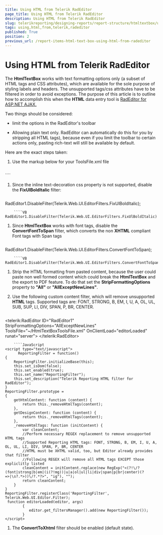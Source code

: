 ```yaml
---
title: Using HTML from Telerik RadEditor
page_title: Using HTML from Telerik RadEditor 
description: Using HTML from Telerik RadEditor
slug: telerikreporting/designing-reports/report-structure/htmltextbox/using-html-from-telerik-radeditor
tags: using,html,from,telerik,radeditor
published: True
position: 2
previous_url: /report-items-html-text-box-using-html-from-radeditor
---
```


# Using HTML from Telerik RadEditor

The __HtmlTextBox__ works with text formatting options only (a subset of HTML tags and CSS attributes), which are available for the sole purpose of styling labels and headers. The unsupported tags/css attributes have to be filtered in order to avoid exceptions. The purpose of this article is to outline how to accomplish this when the __HTML__ data entry tool is [RadEditor for ASP.NET AJAX.](http://www.telerik.com/products/aspnet-ajax/editor.aspx) 

Two things should be considered: 

* limit the options in the RadEditor's toolbar

* Allowing plain text only. RadEditor can automatically do this for you by stripping all HTML tags), because even if you limit the toolbar to certain actions only, pasting rich-text will still be available by default. 

Here are the exact steps taken:

1. Use the markup below for your ToolsFile.xml file
    
    ````xml
<?xml version="1.0" encoding="utf-8" ?>
<root>
  <modules>
    <module name="RadEditorStatistics" dockingZone="Bottom"/>
    <module name="RadEditorDomInspector" visible="false" />
    <module name="RadEditorNodeInspector" visible="false" />
    <module name="RadEditorHtmlInspector"  visible="false" />
  </modules>
  <tools name="MainToolbar">
    <tool name="Print" shortcut="CTRL+P"/>
    <tool name="AjaxSpellCheck"/>
    <tool name="FindAndReplace" shortcut="CTRL+F"/>
    <tool name="Cut" />
    <tool name="Copy" shortcut="CTRL+C"/>
    <tool name="Paste" shortcut="CTRL+V"/>
    <tool separator="true"/>
    <tool name="Undo" shortcut="CTRL+Z"/>
    <tool name="Redo" shortcut="CTRL+Y"/>
  </tools>
  <tools name="InsertToolbar" >
    <tool name="DocumentManager" />
    <tool separator="true"/>
    <tool name="LinkManager" shortcut="CTRL+K"/>
    <tool name="Unlink" shortcut="CTRL+SHIFT+K"/>
  </tools>
  <tools>
    <tool name="ForeColor"/>
    <tool name="BackColor"/>
    <tool name="FormatStripper"/>
  </tools>
  <tools>
    <tool name="FontName" shortcut="CTRL+SHIFT+F"/>
    <tool name="FontSize" shortcut="CTRL+SHIFT+P"/>
    <tool separator="true"/>
    <tool name="Bold" shortcut="CTRL+B"/>
    <tool name="Italic" shortcut="CTRL+I"/>
    <tool name="Underline" shortcut="CTRL+U"/>
    <tool separator="true"/>
    <tool name="JustifyLeft" />
    <tool name="JustifyCenter" />
    <tool name="JustifyRight" />
    <tool separator="true"/>
    <tool name="InsertOrderedList" />
    <tool name="InsertUnorderedList" />
    <tool name="SelectAll" shortcut="CTRL+A"/>
  </tools>
</root>
````

1. Since the inline text-decoration css property is not supported, disable the __FixUlBoldItalic__ filter: 
    
    ````C#
RadEditor1.DisableFilter(Telerik.Web.UI.EditorFilters.FixUlBoldItalic);
````
	````VB
RadEditor1.DisableFilter(Telerik.Web.UI.EditorFilters.FixUlBoldItalic)
````


1. Since __HtmlTextBox__ works with font tags, disable the __ConvertFontToSpan__ filter, which converts the non __XHTML__ compliant Font tags with Span tags 
    
    ````C#
RadEditor1.DisableFilter(Telerik.Web.UI.EditorFilters.ConvertFontToSpan);
````
	````VB
RadEditor1.DisableFilter(Telerik.Web.UI.EditorFilters.ConvertFontToSpan)
````


1. Strip the HTML formatting from pasted content, because the user could paste non well formed content which could break the __HtmlTextBox__ and the export to PDF feature. To do that set the __StripFormattingOptions__ property to __"All"__ or __"AllExceptNewLines"__. 

1. Use the following custom content filter, which will remove unsupported __HTML__ tags. Supported tags are: FONT, STRONG, B, EM, I, U, A, OL, UL, SUB, SUP, LI, DIV, SPAN, P, BR, CENTER. 
    
    ````XML
<telerik:RadEditor ID="RadEditor1" StripFormattingOptions="AllExceptNewLines" ToolsFile="~/HtmlTextBoxToolsFile.xml" OnClientLoad="editorLoaded" runat="server">
</telerik:RadEditor>
````
	````JavaScript
<script type="text/javascript">
      ReportingFilter = function()
{
    ReportingFilter.initializeBase(this);
    this.set_isDom(false);
    this.set_enabled(true);
    this.set_name("ReportingFilter");
    this.set_description("Telerik Reporting HTML filter for RadEditor");
}
ReportingFilter.prototype =
{
    getHtmlContent: function (content) {
        return this._removeHtmlTags(content);
    },
    getDesignContent: function (content) {
        return this._removeHtmlTags(content);
    },
    _removeHtmlTags: function (initContent) {
        var cleanContent;
        //Perform necessary REGEX replacement to remove unsupported HTML tags
        //Supported Reporting HTML tags: FONT, STRONG, B, EM, I, U, A, OL, UL, LI, DIV, SPAN, P, BR, CENTER
        //HTML must be XHTML valid, too, but Editor already provides that filter
        //Following REGEX will remove all HTML tags EXCEPT those expliclitly listed
        cleanContent = initContent.replace(new RegExp("<(?!\/?(font|strong|b|em|(i(?!mg))|u|a|ol|ul|li|div|span|p|br|center)(?=>|\s?.*>))\/?.*?>", "ig"), "");
        return cleanContent;
    }
}
ReportingFilter.registerClass('ReportingFilter', Telerik.Web.UI.Editor.Filter);
 function editorLoaded(editor, args)
        {
           editor.get_filtersManager().add(new ReportingFilter());
        }
</script>
````

1. The __ConvertToXhtml__ filter should be enabled (default state). 
